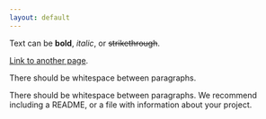 ```yaml
---
layout: default
---
```

Text can be **bold**, _italic_, or ~~strikethrough~~.

[Link to another page](./project.html).

There should be whitespace between paragraphs.

There should be whitespace between paragraphs. We recommend including a README, or a file with information about your project.
